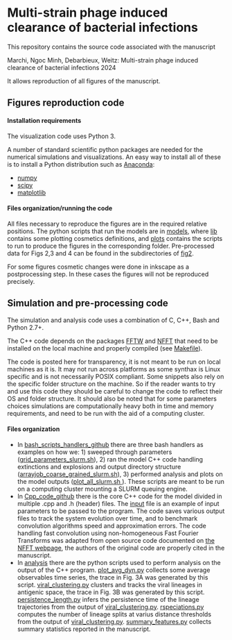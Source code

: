 # Multi-strain phage induced clearance of bacterial infections


This repository contains the source code associated with the manuscript

Marchi, Ngoc Minh, Debarbieux, Weitz: Multi-strain phage induced clearance of bacterial infections 2024

It allows reproduction of all figures of the manuscript.


## Figures reproduction code

#### Installation requirements

The visualization code uses Python 3.

A number of standard scientific python packages are needed for the numerical simulations and visualizations. An easy way to install all of these is to install a Python distribution such as [Anaconda](https://www.anaconda.com/):

- [numpy](https://numpy.org/)
- [scipy](https://www.scipy.org/)
- [matplotlib](https://matplotlib.org/stable/index.html)


#### Files organization/running the code

All files necessary to reproduce the figures are in the required relative positions.
The python scripts that run the models are in [models](./models), where [lib](./lib) contains some plotting cosmetics definitions, and [plots](./figs_paper_coarse_gr_clean/python_code/plots) contains the scripts to run to produce the figures in the corresponding folder. Pre-processed data for Figs 2,3 and 4 can be found in the subdirectories of [fig2](./figs_paper_coarse_gr_clean/fig2).

For some figures cosmetic changes were done in inkscape as a postprocessing step. In these cases the figures will not be reproduced precisely.

## Simulation and pre-processing code


The simulation and analysis code uses a combination of C, C++, Bash and Python 2.7+. 

The C++ code depends on the packages [FFTW](http://www.fftw.org/) and [NFFT](https://www-user.tu-chemnitz.de/~potts/nfft/) that need to be installed on the local machine and properly compiled (see [Makefile](./Cpp_code_github/makefile)).


The code is posted here for transparency, it is not meant to be run on local machines as it is. It may not run across platforms as some synthax is Linux specific and is not necessarily POSIX compliant. 
Some snippets also rely on the specific folder structure on the machine. So if the reader wants to try and use this code they should be careful to change the code to reflect their OS and folder structure. 
It should also be noted that for some parameters choices simulations are computationally heavy both in time and memory requirements, and need to be run with the aid of a computing cluster.

#### Files organization

- In  [bash_scripts_handlers_github](./bash_scripts_handlers_github) there are three bash handlers as examples on how we: 1) sweeped through parameters ([grid_parameters_slurm.sh](./bash_scripts_handlers_github/grid_parameters_slurm.sh)), 2) ran the model C++ code handling extinctions and explosions and output directory structure ([arrayjob_coarse_grained_slurm.sh](./bash_scripts_handlers_github/arrayjob_coarse_grained_slurm.sh)), 3) performed analysis and plots on the model outputs ([plot_all_slurm.sh
](./bash_scripts_handlers_github/plot_all_slurm.sh)). These scripts are meant to be run on a  computing cluster mounting a SLURM queuing engine.
- In  [Cpp_code_github](./Cpp_code_github) there is the core C++ code for the model divided in multiple .cpp and .h (header) files. The [input](./Cpp_code_github/input_zuzia.dat) file is an example of input parameters to be passed to the program. The code saves various output files to track the system evolution over time, and to benchmark convolution algorithms speed and approximation errors. The code handling fast convolution using non-homogeneous Fast Fourier Transforms was adapted from open source code documented on [the NFFT webpage](https://www-user.tu-chemnitz.de/~potts/nfft/fastsum.php), the authors of the original code are properly cited in the manuscript.
- In [analysis](./pyscripts_analysis_github/analysis/) there are the python scripts used to perform analysis on the output of the C++ program. [plot_avg_dyn.py](./pyscripts_analysis_github/analysis/plot_avg_dyn.py) collects some average observables time series, the trace in Fig. 3A was generated by this script. [viral_clustering.py](./pyscripts_analysis_github/analysis/viral_clustering.py) clusters and tracks the viral lineages in antigenic space, the trace in Fig. 3B was generated by this script. [persistence_length.py](./pyscripts_analysis_github/analysis/persistence_length.py) infers the persistence time of the lineage trajectories from the output of [viral_clustering.py](./pyscripts_analysis_github/analysis/viral_clustering.py). [rspeciations.py](./pyscripts_analysis_github/analysis/rspeciations.py) computes the number of lineage splits at varius distance thresholds from the output of [viral_clustering.py](./pyscripts_analysis_github/analysis/viral_clustering.py). [summary_features.py](./pyscripts_analysis_github/analysis/summary_features.py) collects summary statistics reported in the manuscript.
